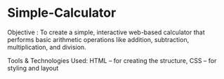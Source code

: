 # Simple-Calculator
Objective :
To create a simple, interactive web-based calculator that performs basic arithmetic operations like addition, subtraction, multiplication, and division.

Tools & Technologies Used:
HTML – for creating the structure,
CSS – for styling and layout
